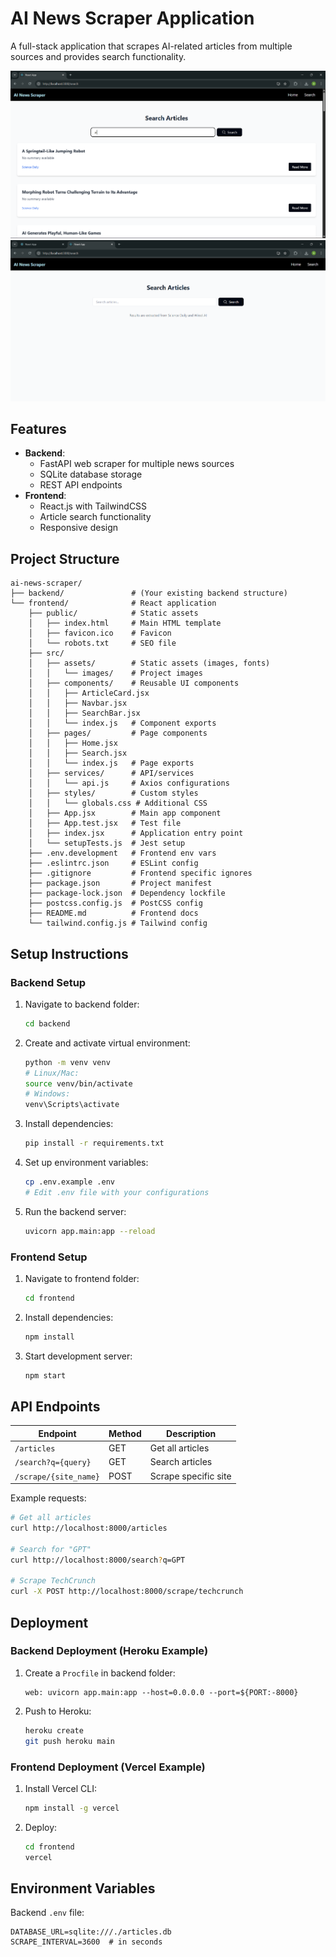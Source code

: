 # AI News Scraper Application

A full-stack application that scrapes AI-related articles from multiple sources and provides search functionality.

![Project Screenshot](screenshot/Screenshot-1.png)
![Project Screenshot](screenshot/screenshot-2.png)

## Features

- **Backend**:
  - FastAPI web scraper for multiple news sources
  - SQLite database storage
  - REST API endpoints
- **Frontend**:
  - React.js with TailwindCSS
  - Article search functionality
  - Responsive design

## Project Structure

```
ai-news-scraper/
├── backend/               # (Your existing backend structure)
└── frontend/              # React application
    ├── public/            # Static assets
    │   ├── index.html     # Main HTML template
    │   ├── favicon.ico    # Favicon
    │   └── robots.txt     # SEO file
    ├── src/
    │   ├── assets/        # Static assets (images, fonts)
    │   │   └── images/    # Project images
    │   ├── components/    # Reusable UI components
    │   │   ├── ArticleCard.jsx
    │   │   ├── Navbar.jsx
    │   │   ├── SearchBar.jsx
    │   │   └── index.js   # Component exports
    │   ├── pages/         # Page components
    │   │   ├── Home.jsx
    │   │   ├── Search.jsx
    │   │   └── index.js   # Page exports
    │   ├── services/      # API/services
    │   │   └── api.js     # Axios configurations
    │   ├── styles/        # Custom styles
    │   │   └── globals.css # Additional CSS
    │   ├── App.jsx        # Main app component
    │   ├── App.test.jsx   # Test file
    │   ├── index.jsx      # Application entry point
    │   └── setupTests.js  # Jest setup
    ├── .env.development   # Frontend env vars
    ├── .eslintrc.json     # ESLint config
    ├── .gitignore         # Frontend specific ignores
    ├── package.json       # Project manifest
    ├── package-lock.json  # Dependency lockfile
    ├── postcss.config.js  # PostCSS config
    ├── README.md          # Frontend docs
    └── tailwind.config.js # Tailwind config
```

## Setup Instructions

### Backend Setup

1. Navigate to backend folder:

   ```bash
   cd backend
   ```

2. Create and activate virtual environment:

   ```bash
   python -m venv venv
   # Linux/Mac:
   source venv/bin/activate
   # Windows:
   venv\Scripts\activate
   ```

3. Install dependencies:

   ```bash
   pip install -r requirements.txt
   ```

4. Set up environment variables:

   ```bash
   cp .env.example .env
   # Edit .env file with your configurations
   ```

5. Run the backend server:
   ```bash
   uvicorn app.main:app --reload
   ```

### Frontend Setup

1. Navigate to frontend folder:

   ```bash
   cd frontend
   ```

2. Install dependencies:

   ```bash
   npm install
   ```

3. Start development server:
   ```bash
   npm start
   ```

## API Endpoints

| Endpoint              | Method | Description          |
| --------------------- | ------ | -------------------- |
| `/articles`           | GET    | Get all articles     |
| `/search?q={query}`   | GET    | Search articles      |
| `/scrape/{site_name}` | POST   | Scrape specific site |

Example requests:

```bash
# Get all articles
curl http://localhost:8000/articles

# Search for "GPT"
curl http://localhost:8000/search?q=GPT

# Scrape TechCrunch
curl -X POST http://localhost:8000/scrape/techcrunch
```

## Deployment

### Backend Deployment (Heroku Example)

1. Create a `Procfile` in backend folder:

   ```
   web: uvicorn app.main:app --host=0.0.0.0 --port=${PORT:-8000}
   ```

2. Push to Heroku:
   ```bash
   heroku create
   git push heroku main
   ```

### Frontend Deployment (Vercel Example)

1. Install Vercel CLI:

   ```bash
   npm install -g vercel
   ```

2. Deploy:
   ```bash
   cd frontend
   vercel
   ```

## Environment Variables

Backend `.env` file:

```
DATABASE_URL=sqlite:///./articles.db
SCRAPE_INTERVAL=3600  # in seconds
```
